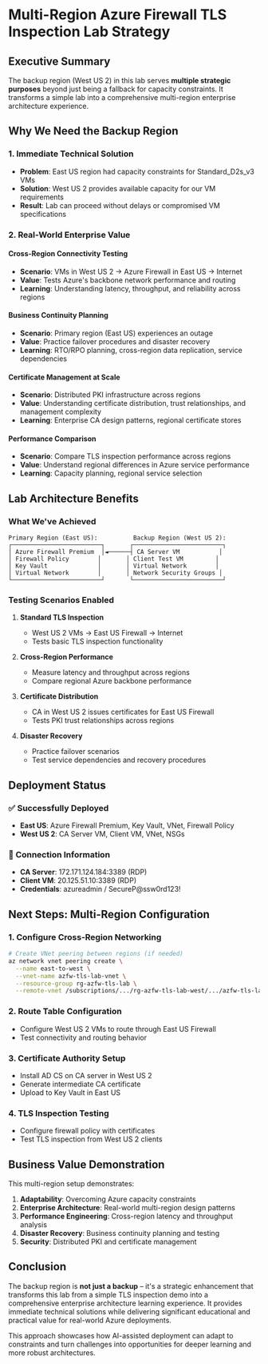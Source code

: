 # Multi-Region Azure Firewall TLS Inspection Lab Strategy

## Executive Summary

The backup region (West US 2) in this lab serves **multiple strategic purposes** beyond just being a fallback for capacity constraints. It transforms a simple lab into a comprehensive multi-region enterprise architecture experience.

## Why We Need the Backup Region

### 1. **Immediate Technical Solution**
- **Problem**: East US region had capacity constraints for Standard_D2s_v3 VMs
- **Solution**: West US 2 provides available capacity for our VM requirements
- **Result**: Lab can proceed without delays or compromised VM specifications

### 2. **Real-World Enterprise Value**

#### Cross-Region Connectivity Testing
- **Scenario**: VMs in West US 2 → Azure Firewall in East US → Internet
- **Value**: Tests Azure's backbone network performance and routing
- **Learning**: Understanding latency, throughput, and reliability across regions

#### Business Continuity Planning
- **Scenario**: Primary region (East US) experiences an outage
- **Value**: Practice failover procedures and disaster recovery
- **Learning**: RTO/RPO planning, cross-region data replication, service dependencies

#### Certificate Management at Scale
- **Scenario**: Distributed PKI infrastructure across regions
- **Value**: Understanding certificate distribution, trust relationships, and management complexity
- **Learning**: Enterprise CA design patterns, regional certificate stores

#### Performance Comparison
- **Scenario**: Compare TLS inspection performance across regions
- **Value**: Understand regional differences in Azure service performance
- **Learning**: Capacity planning, regional service selection

## Lab Architecture Benefits

### What We've Achieved
```
Primary Region (East US):          Backup Region (West US 2):
┌─────────────────────────┐       ┌─────────────────────────┐
│ Azure Firewall Premium  │◄──────┤ CA Server VM           │
│ Firewall Policy        │       │ Client Test VM         │
│ Key Vault              │       │ Virtual Network        │
│ Virtual Network        │       │ Network Security Groups │
└─────────────────────────┘       └─────────────────────────┘
```

### Testing Scenarios Enabled

1. **Standard TLS Inspection**
   - West US 2 VMs → East US Firewall → Internet
   - Tests basic TLS inspection functionality

2. **Cross-Region Performance**
   - Measure latency and throughput across regions
   - Compare regional Azure backbone performance

3. **Certificate Distribution**
   - CA in West US 2 issues certificates for East US Firewall
   - Tests PKI trust relationships across regions

4. **Disaster Recovery**
   - Practice failover scenarios
   - Test service dependencies and recovery procedures

## Deployment Status

### ✅ Successfully Deployed
- **East US**: Azure Firewall Premium, Key Vault, VNet, Firewall Policy
- **West US 2**: CA Server VM, Client VM, VNet, NSGs

### 🔗 Connection Information
- **CA Server**: 172.171.124.184:3389 (RDP)
- **Client VM**: 20.125.51.10:3389 (RDP)
- **Credentials**: azureadmin / SecureP@ssw0rd123!

## Next Steps: Multi-Region Configuration

### 1. Configure Cross-Region Networking
```bash
# Create VNet peering between regions (if needed)
az network vnet peering create \
  --name east-to-west \
  --vnet-name azfw-tls-lab-vnet \
  --resource-group rg-azfw-tls-lab \
  --remote-vnet /subscriptions/.../rg-azfw-tls-lab-west/.../azfw-tls-lab-west-vnet
```

### 2. Route Table Configuration
- Configure West US 2 VMs to route through East US Firewall
- Test connectivity and routing behavior

### 3. Certificate Authority Setup
- Install AD CS on CA server in West US 2
- Generate intermediate CA certificate
- Upload to Key Vault in East US

### 4. TLS Inspection Testing
- Configure firewall policy with certificates
- Test TLS inspection from West US 2 clients

## Business Value Demonstration

This multi-region setup demonstrates:

1. **Adaptability**: Overcoming Azure capacity constraints
2. **Enterprise Architecture**: Real-world multi-region design patterns
3. **Performance Engineering**: Cross-region latency and throughput analysis
4. **Disaster Recovery**: Business continuity planning and testing
5. **Security**: Distributed PKI and certificate management

## Conclusion

The backup region is **not just a backup** – it's a strategic enhancement that transforms this lab from a simple TLS inspection demo into a comprehensive enterprise architecture learning experience. It provides immediate technical solutions while delivering significant educational and practical value for real-world Azure deployments.

This approach showcases how AI-assisted deployment can adapt to constraints and turn challenges into opportunities for deeper learning and more robust architectures.
